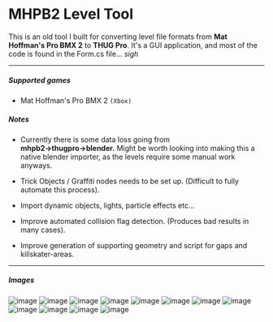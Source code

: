 MHPB2 Level Tool
====================

This is an old tool I built for converting level file formats from **Mat Hoffman's Pro BMX 2** to **THUG Pro**.
It's a GUI application, and most of the code is found in the Form.cs file... *sigh*

----

##### Supported games
- Mat Hoffman's Pro BMX 2 `(Xbox)`

##### Notes

- Currently there is some data loss going from **mhpb2→thugpro→blender.**
Might be worth looking into making this a native blender importer, as the levels require some manual work anyways.

- Trick Objects / Graffiti nodes needs to be set up. (Difficult to fully automate this process).

- Import dynamic objects, lights, particle effects etc...

- Improve automated collision flag detection. (Produces bad results in many cases).

- Improve generation of supporting geometry and script for gaps and killskater-areas.

----

##### Images
![image](https://github.com/Morten1337/ZAxisLevelTool/raw/master/Docs/Images/image_collision_flags.png "image_collision_flags")
![image](https://github.com/Morten1337/ZAxisLevelTool/raw/master/Docs/Images/IMG_06052016_024655.png "IMG_06052016_024655")
![image](https://github.com/Morten1337/ZAxisLevelTool/raw/master/Docs/Images/IMG_08042016_014118.png "IMG_08042016_014118")
![image](https://github.com/Morten1337/ZAxisLevelTool/raw/master/Docs/Images/IMG_09042016_031027.png "IMG_09042016_031027")
![image](https://github.com/Morten1337/ZAxisLevelTool/raw/master/Docs/Images/IMG_22042016_190604.png "IMG_22042016_190604")
![image](https://github.com/Morten1337/ZAxisLevelTool/raw/master/Docs/Images/IMG_22042016_192821.png "IMG_22042016_192821")
![image](https://github.com/Morten1337/ZAxisLevelTool/raw/master/Docs/Images/IMG_22042016_230907.png "IMG_22042016_230907")
![image](https://github.com/Morten1337/ZAxisLevelTool/raw/master/Docs/Images/IMG_23042016_000028.png "IMG_23042016_000028")
![image](https://github.com/Morten1337/ZAxisLevelTool/raw/master/Docs/Images/IMG_31032016_030655.png "IMG_31032016_030655")
![image](https://github.com/Morten1337/ZAxisLevelTool/raw/master/Docs/Images/IMG_31032016_032832.png "IMG_31032016_032832")
![image](https://github.com/Morten1337/ZAxisLevelTool/raw/master/Docs/Images/IMG_31032016_043331.png "IMG_31032016_043331")
![image](https://github.com/Morten1337/ZAxisLevelTool/raw/master/Docs/Images/IMG_31032016_043452.png "IMG_31032016_043452")